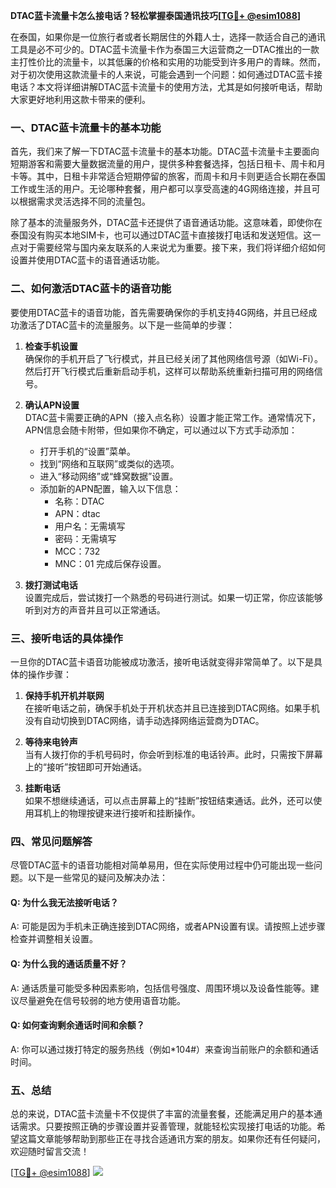 **DTAC蓝卡流量卡怎么接电话？轻松掌握泰国通讯技巧[[TG💪+ @esim1088](https://t.me/s/esim1088)]**

在泰国，如果你是一位旅行者或者长期居住的外籍人士，选择一款适合自己的通讯工具是必不可少的。DTAC蓝卡流量卡作为泰国三大运营商之一DTAC推出的一款主打性价比的流量卡，以其低廉的价格和实用的功能受到许多用户的青睐。然而，对于初次使用这款流量卡的人来说，可能会遇到一个问题：如何通过DTAC蓝卡接电话？本文将详细讲解DTAC蓝卡流量卡的使用方法，尤其是如何接听电话，帮助大家更好地利用这款卡带来的便利。

### 一、DTAC蓝卡流量卡的基本功能

首先，我们来了解一下DTAC蓝卡流量卡的基本功能。DTAC蓝卡流量卡主要面向短期游客和需要大量数据流量的用户，提供多种套餐选择，包括日租卡、周卡和月卡等。其中，日租卡非常适合短期停留的旅客，而周卡和月卡则更适合长期在泰国工作或生活的用户。无论哪种套餐，用户都可以享受高速的4G网络连接，并且可以根据需求灵活选择不同的流量包。

除了基本的流量服务外，DTAC蓝卡还提供了语音通话功能。这意味着，即使你在泰国没有购买本地SIM卡，也可以通过DTAC蓝卡直接拨打电话和发送短信。这一点对于需要经常与国内亲友联系的人来说尤为重要。接下来，我们将详细介绍如何设置并使用DTAC蓝卡的语音通话功能。

### 二、如何激活DTAC蓝卡的语音功能

要使用DTAC蓝卡的语音功能，首先需要确保你的手机支持4G网络，并且已经成功激活了DTAC蓝卡的流量服务。以下是一些简单的步骤：

1. **检查手机设置**  
   确保你的手机开启了飞行模式，并且已经关闭了其他网络信号源（如Wi-Fi）。然后打开飞行模式后重新启动手机，这样可以帮助系统重新扫描可用的网络信号。

2. **确认APN设置**  
   DTAC蓝卡需要正确的APN（接入点名称）设置才能正常工作。通常情况下，APN信息会随卡附带，但如果你不确定，可以通过以下方式手动添加：
   - 打开手机的“设置”菜单。
   - 找到“网络和互联网”或类似的选项。
   - 进入“移动网络”或“蜂窝数据”设置。
   - 添加新的APN配置，输入以下信息：
     - 名称：DTAC
     - APN：dtac
     - 用户名：无需填写
     - 密码：无需填写
     - MCC：732
     - MNC：01
   完成后保存设置。

3. **拨打测试电话**  
   设置完成后，尝试拨打一个熟悉的号码进行测试。如果一切正常，你应该能够听到对方的声音并且可以正常通话。

### 三、接听电话的具体操作

一旦你的DTAC蓝卡语音功能被成功激活，接听电话就变得非常简单了。以下是具体的操作步骤：

1. **保持手机开机并联网**  
   在接听电话之前，确保手机处于开机状态并且已连接到DTAC网络。如果手机没有自动切换到DTAC网络，请手动选择网络运营商为DTAC。

2. **等待来电铃声**  
   当有人拨打你的手机号码时，你会听到标准的电话铃声。此时，只需按下屏幕上的“接听”按钮即可开始通话。

3. **挂断电话**  
   如果不想继续通话，可以点击屏幕上的“挂断”按钮结束通话。此外，还可以使用耳机上的物理按键来进行接听和挂断操作。

### 四、常见问题解答

尽管DTAC蓝卡的语音功能相对简单易用，但在实际使用过程中仍可能出现一些问题。以下是一些常见的疑问及解决办法：

#### Q: 为什么我无法接听电话？
A: 可能是因为手机未正确连接到DTAC网络，或者APN设置有误。请按照上述步骤检查并调整相关设置。

#### Q: 为什么我的通话质量不好？
A: 通话质量可能受多种因素影响，包括信号强度、周围环境以及设备性能等。建议尽量避免在信号较弱的地方使用语音功能。

#### Q: 如何查询剩余通话时间和余额？
A: 你可以通过拨打特定的服务热线（例如*104#）来查询当前账户的余额和通话时间。

### 五、总结

总的来说，DTAC蓝卡流量卡不仅提供了丰富的流量套餐，还能满足用户的基本通话需求。只要按照正确的步骤设置并妥善管理，就能轻松实现接打电话的功能。希望这篇文章能够帮助到那些正在寻找合适通讯方案的朋友。如果你还有任何疑问，欢迎随时留言交流！

[[TG💪+ @esim1088](https://t.me/s/esim1088)] ![](https://i.postimg.cc/4NQfJmqS/Snipaste-2025-05-13-00-14-12.png)